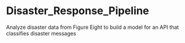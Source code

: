 # Disaster_Response_Pipeline
Analyze disaster data from Figure Eight to build a model for an API that classifies disaster messages
